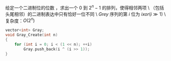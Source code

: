 给定一个二进制位的位数 ，求出一个 $0$ 到 $2^n - 1$ 的排列，使得相邻两项 \\
（包括头尾相邻）的二进制表达中只有恰好一位不同 \\
$Grey$ 序列的第 $i$ 位为 $i xor (i \gg 1)$ \\
复杂度：$O(2^n)$
```cpp
vector<int> Gray;
void Gray_Create(int n)
{
    for (int i = 0; i < (1 << n); ++i)
        Gray.push_back(i ^ (i >> 1));
}
```